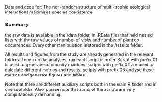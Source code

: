 Data and code for: The non-random structure of multi-trophic ecological interactions maximises species coexistence

### Summary

the raw data is available in the /data folder, in .RData files that hold nested lists with the raw values of number of visits and number of plant co-occurrences. Every other manipulation is stored in the /results folder.

All results and figures from the study are already generated in the relevant folders. To re-run the analyses, run each script in order. Script with prefix 01 is used to generate community matrices; scripts with prefix 02 are used to calculate different metrics and results; scripts with prefix 03 analyse these metrics and generate figures and tables.

Note that there are different auxiliary scripts both in the main R folder and in one subfolder. Also, please note that some of the scripts are very computationally demanding.
